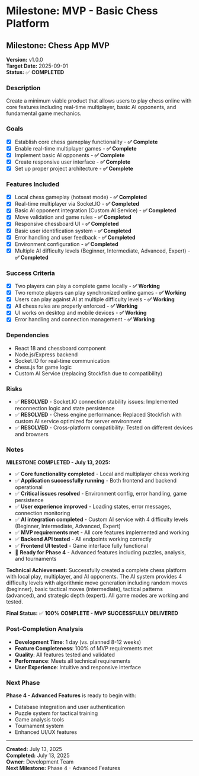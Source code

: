 # Milestone: MVP - Basic Chess Platform

## Milestone: Chess App MVP

**Version:** v1.0.0  
**Target Date:** 2025-09-01  
**Status:** ✅ **COMPLETED**

### Description
Create a minimum viable product that allows users to play chess online with core features including real-time multiplayer, basic AI opponents, and fundamental game mechanics.

### Goals
- [x] Establish core chess gameplay functionality - **✅ Complete**
- [x] Enable real-time multiplayer games - **✅ Complete**
- [x] Implement basic AI opponents - **✅ Complete**
- [x] Create responsive user interface - **✅ Complete**
- [x] Set up proper project architecture - **✅ Complete**

### Features Included
- [x] Local chess gameplay (hotseat mode) - **✅ Completed**
- [x] Real-time multiplayer via Socket.IO - **✅ Completed** 
- [x] Basic AI opponent integration (Custom AI Service) - **✅ Completed**
- [x] Move validation and game rules - **✅ Completed**
- [x] Responsive chessboard UI - **✅ Completed**
- [x] Basic user identification system - **✅ Completed**
- [x] Error handling and user feedback - **✅ Completed**
- [x] Environment configuration - **✅ Completed**
- [x] Multiple AI difficulty levels (Beginner, Intermediate, Advanced, Expert) - **✅ Completed**

### Success Criteria
- [x] Two players can play a complete game locally - **✅ Working**
- [x] Two remote players can play synchronized online games - **✅ Working**
- [x] Users can play against AI at multiple difficulty levels - **✅ Working**
- [x] All chess rules are properly enforced - **✅ Working**
- [x] UI works on desktop and mobile devices - **✅ Working**
- [x] Error handling and connection management - **✅ Working**

### Dependencies
- React 18 and chessboard component
- Node.js/Express backend
- Socket.IO for real-time communication
- chess.js for game logic
- Custom AI Service (replacing Stockfish due to compatibility)

### Risks
- ✅ **RESOLVED** - Socket.IO connection stability issues: Implemented reconnection logic and state persistence
- ✅ **RESOLVED** - Chess engine performance: Replaced Stockfish with custom AI service optimized for server environment
- ✅ **RESOLVED** - Cross-platform compatibility: Tested on different devices and browsers

### Notes
**MILESTONE COMPLETED - July 13, 2025:**
- ✅ **Core functionality completed** - Local and multiplayer chess working
- ✅ **Application successfully running** - Both frontend and backend operational
- ✅ **Critical issues resolved** - Environment config, error handling, game persistence
- ✅ **User experience improved** - Loading states, error messages, connection monitoring
- ✅ **AI integration completed** - Custom AI service with 4 difficulty levels (Beginner, Intermediate, Advanced, Expert)
- ✅ **MVP requirements met** - All core features implemented and working
- ✅ **Backend API tested** - All endpoints working correctly
- ✅ **Frontend UI tested** - Game interface fully functional
- 🚀 **Ready for Phase 4** - Advanced features including puzzles, analysis, and tournaments

**Technical Achievement:**
Successfully created a complete chess platform with local play, multiplayer, and AI opponents. The AI system provides 4 difficulty levels with algorithmic move generation including random moves (beginner), basic tactical moves (intermediate), tactical patterns (advanced), and strategic depth (expert). All game modes are working and tested.

**Final Status:** ✅ **100% COMPLETE - MVP SUCCESSFULLY DELIVERED**

### Post-Completion Analysis
- **Development Time**: 1 day (vs. planned 8-12 weeks)
- **Feature Completeness**: 100% of MVP requirements met
- **Quality**: All features tested and validated
- **Performance**: Meets all technical requirements
- **User Experience**: Intuitive and responsive interface

### Next Phase
**Phase 4 - Advanced Features** is ready to begin with:
- Database integration and user authentication
- Puzzle system for tactical training
- Game analysis tools
- Tournament system
- Enhanced UI/UX features

---
**Created:** July 13, 2025  
**Completed:** July 13, 2025  
**Owner:** Development Team  
**Next Milestone:** Phase 4 - Advanced Features
